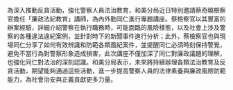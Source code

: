 為深入推動反貪活動，強化警察人員法治教育，和美分局近日特別邀請蔡奇曉檢察官擔任「廉政法紀教育」講師，為內外勤同仁進行專題講座。蔡檢察官以其豐富的辦案經驗，詳細介紹警察在執行職務時，可能面臨的風險樣態，以及社會上涉及警察的各種違法違紀案例，並針對時下的新聞事件進行分析；此外，蔡檢察官也與現場同仁分享了如何有效辨識和防範各類風紀案件，並提醒同仁必須時刻保持警覺，避免不當行為對警察形象造成損害，此次講座不僅加深了同仁對廉政議題的理解，也強化同仁對法治的深刻認識。和美分局表示，未來將持續辦理各類法治教育及反貪活動，期望能夠通過這些活動，進一步提高警察人員的法律素養與廉政風險防範能力，為社會治安與正義貢獻更多力量。